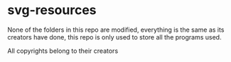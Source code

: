 # svg-resources


None of the folders in this repo are modified, everything is the same as its creators have done, this repo is only used to store all the programs used.

All copyrights belong to their creators